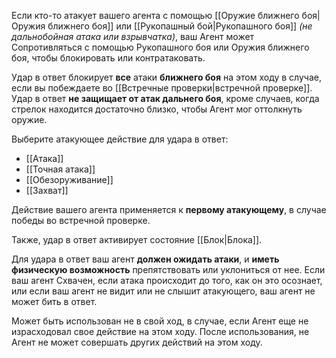 Если кто-то атакует вашего агента с помощью [[Оружие ближнего боя|Оружия ближнего боя]] или [[Рукопашный бой|Рукопашного боя]] *(не дальнобойная атака или взрывчатка)*, ваш Агент может Сопротивляться с помощью Рукопашного боя или Оружия ближнего боя, чтобы блокировать или контратаковать.

Удар в ответ блокирует **все** атаки **ближнего боя** на этом ходу в случае, если вы побеждаете во [[Встречные проверки|встречной проверке]]. Удар в ответ **не защищает от атак дальнего боя**, кроме случаев, когда стрелок находится достаточно близко, чтобы Агент мог оттолкнуть оружие.

Выберите атакующее действие для удара в ответ:

- [[Атака]]
- [[Точная атака]]
- [[Обезоруживание]]
- [[Захват]]

Действие вашего агента применяется к **первому атакующему**, в случае победы во встречной проверке.

Также, удар в ответ активирует состояние [[Блок|Блока]].

Для удара в ответ ваш агент **должен ожидать атаки**, и **иметь физическую возможность** препятствовать или уклониться от нее. Если ваш агент Схвачен, если атака происходит до того, как он это осознает, или если ваш агент не видит или не слышит атакующего, ваш агент не может бить в ответ.

Может быть использован не в свой ход, в случае, если Агент еще не израсходовал свое действие на этом ходу. После использования, не Агент не может совершать других действий на этом ходу.